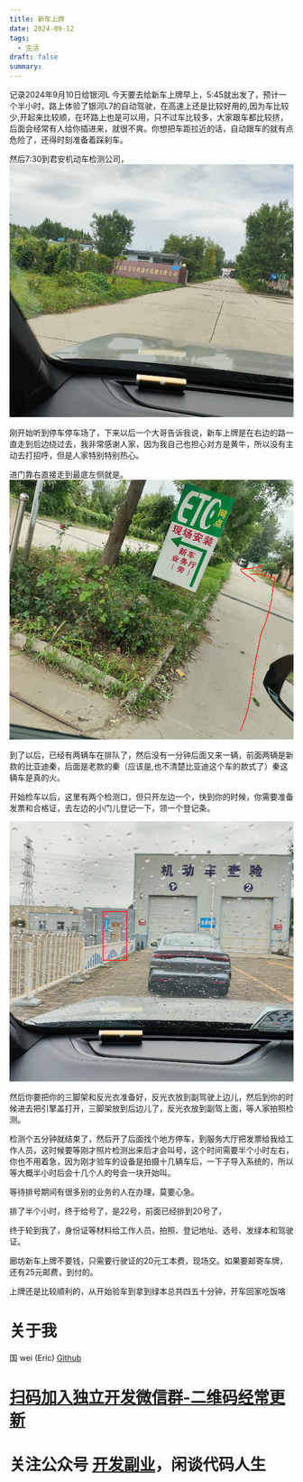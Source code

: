 ```yaml
---
title: 新车上牌
date: 2024-09-12
tags:
  - 生活
draft: false
summary:
---
```


记录2024年9月10日给银河L
今天要去给新车上牌早上，5:45就出发了，预计一个半小时，路上体验了银河L7的自动驾驶，在高速上还是比较好用的,因为车比较少,开起来比较顺，在环路上也是可以用，只不过车比较多，大家跟车都比较挤，后面会经常有人给你插进来，就很不爽。你想把车距拉近的话，自动跟车的就有点危险了，还得时刻准备着踩刹车。

然后7:30到君安机动车检测公司，
![](Pasted%20image%2020240912081219.png)

刚开始听到停车停车场了，下来以后一个大哥告诉我说，新车上牌是在右边的路一直走到后边绕过去，我非常感谢人家，因为我自己也担心对方是黄牛，所以没有主动去打招呼，但是人家特别特别热心。


进门靠右直接走到最底左侧就是。
![](Pasted%20image%2020240912081325.png)

到了以后，已经有两辆车在排队了，然后没有一分钟后面又来一辆，前面两辆是新款的比亚迪秦，后面是老款的秦（应该是,也不清楚比亚迪这个车的款式了）秦这辆车是真的火。

开始检车以后，这里有两个检测口，但只开左边一个，快到你的时候，你需要准备发票和合格证，去左边的小门儿登记一下，领一个登记条。

![](Pasted%20image%2020240912081418.png)

然后你要把你的三脚架和反光衣准备好，反光衣放到副驾驶上边儿，然后到你的时候进去把引擎盖打开，三脚架放到后边儿了，反光衣放到副驾上面，等人家拍照检测。

检测个五分钟就结束了，然后开了后面找个地方停车，到服务大厅把发票给我给工作人员，这时候要等刚才照片检测出来后才会叫号，这个时间需要半个小时左右，你也不用着急，因为刚才验车的设备是拍摄十几辆车后，一下子导入系统的，所以等大概半小时后会十几个人的号会一块开始叫。


等待排号期间有很多别的业务的人在办理，莫要心急。

排了半个小时，终于给号了，是22号，前面已经排到20号了，

终于轮到我了，身份证等材料给工作人员，拍照、登记地址、选号、发绿本和驾驶证。

廊坊新车上牌不要钱，只需要行驶证的20元工本费，现场交。如果要邮寄车牌，还有25元邮费，到付的。

上牌还是比较顺利的，从开始验车到拿到绿本总共四五十分钟，开车回家吃饭咯


















# 关于我
国 wei (Eric)
[Github](https://github.com/ygweric)

# [扫码加入独立开发微信群-二维码经常更新](https://raw.githubusercontent.com/ygweric/ygweric.github.io/main/assets/qr-schedule-update/indenpendent_dev.png)

# 关注公众号 [开发副业](https://github.com/ygweric/ygweric.github.io/blob/main/assets/jinjing/wx_office_account_qr.png?raw=true)，闲谈代码人生
